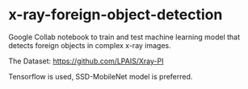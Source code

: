 # x-ray-foreign-object-detection

Google Collab notebook to train and test machine learning model that detects foreign objects in complex x-ray images.

The Dataset: https://github.com/LPAIS/Xray-PI

Tensorflow is used, SSD-MobileNet model is preferred.
